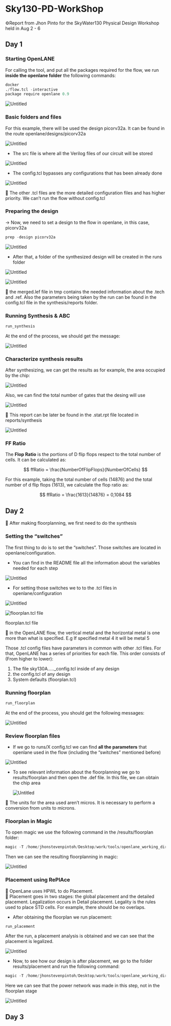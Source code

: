 # Sky130-PD-WorkShop



<aside>
⚙️Report from Jhon Pinto for the SkyWater130 Physical Design Workshop held in Aug 2 - 6

</aside>

## Day 1

### Starting OpenLANE

For calling the tool, and put all the packages required for the flow, we run **inside the openlane folder** the following commands:

```python
docker
./flow.tcl -interactive 
package require openlane 0.9
```

![Untitled](Day%201%20649c37faeca741a4aa844421c98653ef/Untitled.png)

### Basic folders and files

For this example, there will be used the design picorv32a. It can be found in the route openlane/designs/picorv32a

![Untitled](Day%201%20649c37faeca741a4aa844421c98653ef/Untitled%201.png)

- The src file is where all the Verilog files of our circuit will be stored

![Untitled](Day%201%20649c37faeca741a4aa844421c98653ef/Untitled%202.png)

- The config.tcl bypasses any configurations that has been already done

![Untitled](Day%201%20649c37faeca741a4aa844421c98653ef/Untitled%203.png)

<aside>
📌 The other .tcl files are the more detailed configuration files and has higher priority. We can’t run the flow without config.tcl

</aside>

### Preparing the design

→ Now, we need to set a design to the flow in openlane, in this case, picorv32a

```python
prep -design picorv32a
```

![Untitled](Day%201%20649c37faeca741a4aa844421c98653ef/Untitled%204.png)

- After that, a folder of the synthesized design will be created in the runs folder

![Untitled](Day%201%20649c37faeca741a4aa844421c98653ef/Untitled%205.png)

![Untitled](Day%201%20649c37faeca741a4aa844421c98653ef/Untitled%206.png)

<aside>
📌 the merged.lef file in tmp contains the needed information about the .tech and .ref. Also the parameters being taken by the run can be found in the config.tcl file in the synthesis/reports folder.

</aside>

### Running Synthesis & ABC

```python
run_synthesis
```

At the end of the process, we should get the message:

![Untitled](Day%201%20649c37faeca741a4aa844421c98653ef/Untitled%207.png)

### Characterize synthesis results

After synthesizing, we can get the results as for example, the area occupied by the chip:

![Untitled](Day%201%20649c37faeca741a4aa844421c98653ef/Untitled%208.png)

Also, we can find the total number of gates that the desing will use

![Untitled](Day%201%20649c37faeca741a4aa844421c98653ef/Untitled%209.png)

<aside>
📌 This report can be later be found in the .stat.rpt file located in reports/synthesis

![Untitled](Day%201%20649c37faeca741a4aa844421c98653ef/Untitled%2010.png)

</aside>

### FF Ratio

The **Flop Ratio** is the portions of D flip flops respect to the total number of cells. It can be calculated as:

$$
ffRatio = \frac{NumberOfFlipFlops}{NumberOfCells}
$$

For this example, taking the total number of cells (14876) and the total number of d flip flops (1613), we calculate the flop ratio as:

$$
ffRatio = \frac{1613}{14876} = 0,1084
$$


## Day 2

<aside>
📌 After making floorplanning, we first need to do the synthesis

</aside>

### Setting the “switches”

The first thing to do is to set the “switches”. Those switches are located in openlane/configuration. 

- You can find in the README file all the information about the variables needed for each step

![Untitled](Day%202%20ec8488d7a7634fb4b1164e6d91da0f45/Untitled.png)

- For setting those switches we to to the .tcl files in openlane/configuration

![Untitled](Day%202%20ec8488d7a7634fb4b1164e6d91da0f45/Untitled%201.png)

![floorplan.tcl file](Day%202%20ec8488d7a7634fb4b1164e6d91da0f45/Untitled%202.png)

floorplan.tcl file

<aside>
📌 in the OpenLANE flow, the vertical metal and the horizontal metal is one more than what is  specified. E.g If specified metal 4 it will be metal 5

</aside>

Those .tcl config files have parameters in common with other .tcl files. For that, OpenLANE has a series of priorities for each file. This order consists of (From higher to lower):

1. The file sky130A….._config.tcl inside of any design
2. the config.tcl of any design
3. System defaults (floorplan.tcl)

### Running floorplan

```python
run_floorplan
```

At the end of the process, you should get the following messages:

![Untitled](Day%202%20ec8488d7a7634fb4b1164e6d91da0f45/Untitled%203.png)

### Review floorplan files

- If we go to runs/X config.tcl we can find **all the parameters** that openlane used in the flow (including the “switches” mentioned before)

![Untitled](Day%202%20ec8488d7a7634fb4b1164e6d91da0f45/Untitled%204.png)

- To see relevant information about the floorplanning we go to results/floorplan and then open the .def file. In this file, we can obtain the chip area
    
    ![Untitled](Day%202%20ec8488d7a7634fb4b1164e6d91da0f45/Untitled%205.png)
    

<aside>
📌 The units for the area used aren’t micros. It is necessary to perform a conversion from units to microns.

</aside>

### Floorplan in Magic

To open magic we use the following command in the /results/floorplan folder:

```python
magic -T /home/jhonstevenpintoh/Desktop/work/tools/openlane_working_dir/pdks/sky130A/libs.tech/magic/sky130A.tech leaf read ../../tmp/merged.lef def read picorv32a.floorplan.def &
```

Then we can see the resulting floorplanning in magic:

![Untitled](Day%202%20ec8488d7a7634fb4b1164e6d91da0f45/Untitled%206.png)

### Placement using RePlAce

<aside>
📌 OpenLane uses HPWL to do Placement.

</aside>

<aside>
📌 Placement goes in two stages: the global placement and the detailed placement. Legalization occurs in Detail placement. Legality is the rules used to place STD cells. For example, there should be no overlaps.

</aside>

- After obtaining the floorplan we run placement:

```python
run_placement
```

After the run, a placement analysis is obtained and we can see that the placement is legalized.

![Untitled](Day%202%20ec8488d7a7634fb4b1164e6d91da0f45/Untitled%207.png)

- Now, to see how our design is after placement, we go to the folder results/placement and run the following command:

```python
magic -T /home/jhonstevenpintoh/Desktop/work/tools/openlane_working_dir/pdks/sky130A/libs.tech/magic/sky130A.tech leaf read ../../tmp/merged.lef def read picorv32a.placement.def &
```

Here we can see that the power network was made in this step, not in the floorplan stage

![Untitled](Day%202%20ec8488d7a7634fb4b1164e6d91da0f45/Untitled%208.png)


## Day 3


